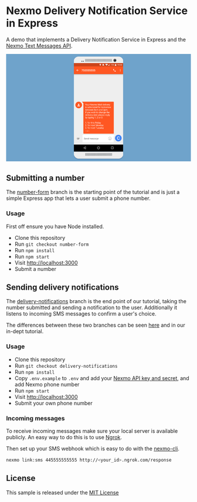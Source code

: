 # Nexmo Delivery Notification Service in Express

A demo that implements a Delivery Notification Service in Express and the [Nexmo Text Messages API](https://www.nexmo.com/products/sms/).

![Nexmo Flood Alerts](images/mobile.png)

## Submitting a number

The [number-form](../../tree/number-form) branch is the starting point of the tutorial and is just a simple Express app that lets a user submit a phone number.

### Usage

First off ensure you have Node installed.

- Clone this repository
- Run `git checkout number-form`
- Run `npm install`
- Run `npm start`
- Visit <http://localhost:3000>
- Submit a number

## Sending delivery notifications

The [delivery-notifications](../../tree/delivery-notifications) branch is the end point of our tutorial, taking the number submitted and sending a notification to the user. Additionally it listens to incoming SMS messages to confirm a user's choice.

The differences between these two branches can be seen [here](../../compare/number-form...delivery-notifications) and in our in-dept tutorial.

### Usage

- Clone this repository
- Run `git checkout delivery-notifications`
- Run `npm install`
- Copy `.env.example` to `.env` and add your [Nexmo API key and secret](https://dashboard.nexmo.com/settings), and add Nexmo phone number
- Run `npm start`
- Visit <http://localhost:3000>
- Submit your own phone number

### Incoming messages

To receive incoming messages make sure your local server is available publicly. An easy way to do this is to use [Ngrok](https://ngrok.com/).

Then set up your SMS webhook which is easy to do with the [nexmo-cli](https://github.com/nexmo/nexmo-cli).

```sh
nexmo link:sms 445555555555 http://<your_id>.ngrok.com/response
```

## License

This sample is released under the [MIT License][license]

[license]: LICENSE.txt
